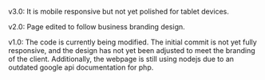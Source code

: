 v3.0: It is mobile responsive but not yet polished for tablet devices.

v2.0: Page edited to follow business branding design.

v1.0: The code is currently being modified. The initial commit is not yet fully responsive, and the design has not yet been adjusted to meet the branding of the client. Additionally, the webpage is still using nodejs due to an outdated google api documentation for php.